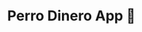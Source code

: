 ---
title: Perro Dinero App 📱
description: La app de Perro Dinero es la concentración de todo lo que hemos aprendido sobre finanzas personales, inversiones, impuestos y dinero en general, presentado de una forma clara y accionable.
published_at: 2021-06-16
external_url: https://newsletter.perrodinero.blog/issues/perro-dinero-app-971727
---